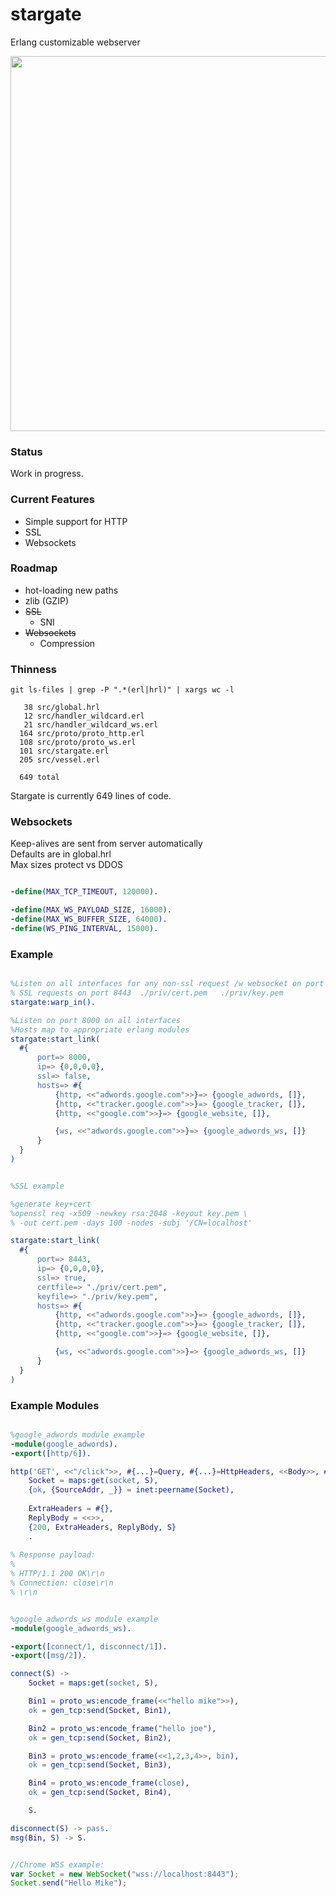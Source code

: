 # stargate
Erlang customizable webserver

<img src="http://i.imgur.com/8vmU7W4.jpg" width="960" height="600" />

### Status
Work in progress.  

### Current Features
- Simple support for HTTP  
- SSL  
- Websockets  

### Roadmap
- hot-loading new paths  
- zlib (GZIP)  
- ~~SSL~~  
  - SNI  
- ~~Websockets~~  
  - Compression  

### Thinness
```
git ls-files | grep -P ".*(erl|hrl)" | xargs wc -l

   38 src/global.hrl
   12 src/handler_wildcard.erl
   21 src/handler_wildcard_ws.erl
  164 src/proto/proto_http.erl
  108 src/proto/proto_ws.erl
  101 src/stargate.erl
  205 src/vessel.erl

  649 total
```

Stargate is currently 649 lines of code.


### Websockets
Keep-alives are sent from server automatically  
Defaults are in global.hrl  
Max sizes protect vs DDOS  

```erlang

-define(MAX_TCP_TIMEOUT, 120000).

-define(MAX_WS_PAYLOAD_SIZE, 16000).
-define(MAX_WS_BUFFER_SIZE, 64000).
-define(WS_PING_INTERVAL, 15000).
```

### Example
```erlang

%Listen on all interfaces for any non-ssl request /w websocket on port 8000
% SSL requests on port 8443  ./priv/cert.pem   ./priv/key.pem  
stargate:warp_in().

%Listen on port 8000 on all interfaces
%Hosts map to appropriate erlang modules
stargate:start_link(
  #{
      port=> 8000,
      ip=> {0,0,0,0},
      ssl=> false,
      hosts=> #{
          {http, <<"adwords.google.com">>}=> {google_adwords, []},
          {http, <<"tracker.google.com">>}=> {google_tracker, []},
          {http, <<"google.com">>}=> {google_website, []},

          {ws, <<"adwords.google.com">>}=> {google_adwords_ws, []}
      }
  }
)


%SSL example

%generate key+cert
%openssl req -x509 -newkey rsa:2048 -keyout key.pem \
% -out cert.pem -days 100 -nodes -subj '/CN=localhost'

stargate:start_link(
  #{
      port=> 8443,
      ip=> {0,0,0,0},
      ssl=> true,
      certfile=> "./priv/cert.pem",
      keyfile=> "./priv/key.pem",
      hosts=> #{
          {http, <<"adwords.google.com">>}=> {google_adwords, []},
          {http, <<"tracker.google.com">>}=> {google_tracker, []},
          {http, <<"google.com">>}=> {google_website, []},

          {ws, <<"adwords.google.com">>}=> {google_adwords_ws, []}
      }
  }
)
```

### Example Modules

```erlang

%google_adwords module example
-module(google_adwords).
-export([http/6]).

http('GET', <<"/click">>, #{...}=Query, #{...}=HttpHeaders, <<Body>>, #{...}=S) ->
    Socket = maps:get(socket, S),
    {ok, {SourceAddr, _}} = inet:peername(Socket),
    
    ExtraHeaders = #{},
    ReplyBody = <<>>,
    {200, ExtraHeaders, ReplyBody, S}
    .
    
% Response payload:
%
% HTTP/1.1 200 OK\r\n
% Connection: close\r\n
% \r\n
```

```erlang

%google_adwords_ws module example
-module(google_adwords_ws).

-export([connect/1, disconnect/1]).
-export([msg/2]).

connect(S) -> 
    Socket = maps:get(socket, S),

    Bin1 = proto_ws:encode_frame(<<"hello mike">>),
    ok = gen_tcp:send(Socket, Bin1),

    Bin2 = proto_ws:encode_frame("hello joe"),
    ok = gen_tcp:send(Socket, Bin2),

    Bin3 = proto_ws:encode_frame(<<1,2,3,4>>, bin),
    ok = gen_tcp:send(Socket, Bin3),

    Bin4 = proto_ws:encode_frame(close),
    ok = gen_tcp:send(Socket, Bin4),

    S.

disconnect(S) -> pass.
msg(Bin, S) -> S.
```

```javascript

//Chrome WSS example:
var Socket = new WebSocket("wss://localhost:8443");
Socket.send("Hello Mike");
```